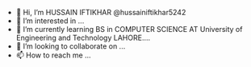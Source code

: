 - 👋 Hi, I’m HUSSAIN IFTIKHAR @hussainiftikhar5242
- 👀 I’m interested in ...
- 🌱 I’m currently learning BS in COMPUTER SCIENCE AT University of Engineering and Technology LAHORE....
- 💞️ I’m looking to collaborate on ...
- 📫 How to reach me ...

<!---
hussainiftikhar5242/hussainiftikhar5242 is a ✨ special ✨ repository because its `README.md` (this file) appears on your GitHub profile.
You can click the Preview link to take a look at your changes.
--->
